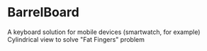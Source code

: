 # BarrelBoard
A keyboard solution for mobile devices (smartwatch, for example)
Cylindrical view to solve "Fat Fingers" problem
